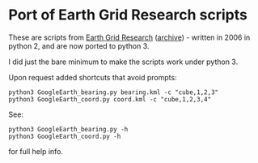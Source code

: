 # Port of Earth Grid Research scripts

These are scripts from [Earth Grid Research](https://montalk.net/science/115/earth-grid-research) ([archive](https://web.archive.org/web/20200921223946/https://montalk.net/science/115/earth-grid-research)) - written in 2006 in python 2, and are now ported to python 3.

I did just the bare minimum to make the scripts work under python 3.

Upon request added shortcuts that avoid prompts:

```
python3 GoogleEarth_bearing.py bearing.kml -c "cube,1,2,3"
python3 GoogleEarth_coord.py coord.kml -c "cube,1,2,3,4"
```
See:

```
python3 GoogleEarth_bearing.py -h
python3 GoogleEarth_coord.py -h
```
for full help info.


